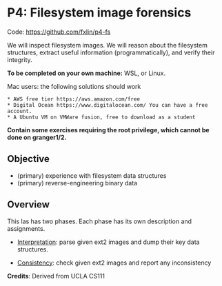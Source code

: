 # P4: Filesystem image forensics

Code: https://github.com/fxlin/p4-fs

We will inspect filesystem images. We will reason about the filesystem structures, extract useful information (programmatically), and verify their integrity. 

**To be completed on your own machine:** WSL, or Linux. 

Mac users: the following solutions should work

	* AWS free tier https://aws.amazon.com/free
	* Digital Ocean https://www.digitalocean.com/ You can have a free account. 
	* A Ubuntu VM on VMWare fusion, free to download as a student

**Contain some exercises requiring the root privilege, which cannot be done on granger1/2.** 

## Objective

* (primary) experience with filesystem data structures
* (primary) reverse-engineering binary data 

## Overview

This las has two phases. Each phase has its own description and assignments. 

* [Interpretation](interpretation.md): parse given ext2 images and dump their key data structures.

* [Consistency](consistency.md): check given ext2 images and report any inconsistency 

**Credits**: Derived from UCLA CS111



